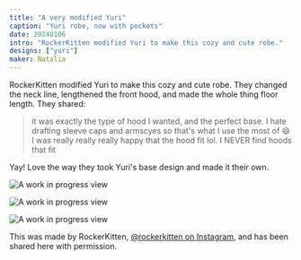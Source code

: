 ```yaml
---
title: "A very modified Yuri"
caption: "Yuri robe, now with pockets"
date: 20240106
intro: "RockerKitten modified Yuri to make this cozy and cute robe."
designs: ["yuri"]
maker: Natalia
---
```


RockerKitten modified Yuri to make this cozy and cute robe. They changed the neck line, lengthened the front hood, and made the whole thing floor length. They shared:

> it was exactly the type of hood I wanted, and the perfect base. I hate drafting sleeve caps and armscyes so that's what I use the most of 😄
I was really really really happy that the hood fit lol. I NEVER find hoods that fit

Yay! Love the way they took Yuri's base design and made it their own.

![A work in progress view](https://imagedelivery.net/ouSuR9yY1bHt-fuAokSA5Q/showcase-a-very-modified-yuri-1/public "A work in progress view")

![A work in progress view](https://imagedelivery.net/ouSuR9yY1bHt-fuAokSA5Q/showcase-a-very-modified-yuri-2/public "A work in progress view")

![A work in progress view](https://imagedelivery.net/ouSuR9yY1bHt-fuAokSA5Q/showcase-a-very-modified-yuri-3/public "A work in progress view")

This was made by RockerKitten, [@rockerkitten on Instagram](https://www.instagram.com/rockerkitten/), and has been shared here with permission.

